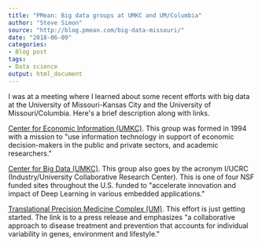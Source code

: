 ```yaml
---
title: "PMean: Big data groups at UMKC and UM/Columbia"
author: "Steve Simon"
source: "http://blog.pmean.com/big-data-missouri/"
date: "2018-06-09"
categories:
- Blog post
tags:
- Data science
output: html_document
---
```


I was at a meeting where I learned about some recent efforts with big
data at the University of Missouri-Kansas City and the University of
Missouri/Columbia. Here's a brief description along with
links.

<!---More--->

[Center for Economic Information (UMKC)](http://cei.umkc.edu/). This
group was formed in 1994 with a mission to "use information technology
in support of economic decision-makers in the public and private
sectors, and academic researchers."

[Center for Big Data (UMKC)](https://info.umkc.edu/NSF-CBL/). This group
also goes by the acronym I/UCRC (Industry/University Collaborative
Research Center). This is one of four NSF funded sites throughout the
U.S. funded to "accelerate innovation and impact of Deep Learning in
various embedded applications."

[Translational Precision Medicine Complex
(UM)](https://munews.missouri.edu/news-releases/2018/0504-mu-seeks-proposals-to-manage-development-implementation-of-translational-precision-medicine-complex/).
This effort is just getting started. The link is to a press release and
emphasizes "a collaborative approach to disease treatment and prevention
that accounts for individual variability in genes, environment and
lifestyle."


